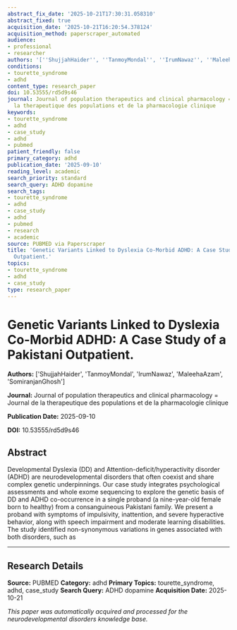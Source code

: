```yaml
---
abstract_fix_date: '2025-10-21T17:30:31.058310'
abstract_fixed: true
acquisition_date: '2025-10-21T16:20:54.378124'
acquisition_method: paperscraper_automated
audience:
- professional
- researcher
authors: '[''ShujjahHaider'', ''TanmoyMondal'', ''IrumNawaz'', ''MaleehaAzam'', ''SomiranjanGhosh'']'
conditions:
- tourette_syndrome
- adhd
content_type: research_paper
doi: 10.53555/rd5d9s46
journal: Journal of population therapeutics and clinical pharmacology = Journal de
  la therapeutique des populations et de la pharmacologie clinique
keywords:
- tourette_syndrome
- adhd
- case_study
- adhd
- pubmed
patient_friendly: false
primary_category: adhd
publication_date: '2025-09-10'
reading_level: academic
search_priority: standard
search_query: ADHD dopamine
search_tags:
- tourette_syndrome
- adhd
- case_study
- adhd
- pubmed
- research
- academic
source: PUBMED via Paperscraper
title: 'Genetic Variants Linked to Dyslexia Co-Morbid ADHD: A Case Study of a Pakistani
  Outpatient.'
topics:
- tourette_syndrome
- adhd
- case_study
type: research_paper
---
```


# Genetic Variants Linked to Dyslexia Co-Morbid ADHD: A Case Study of a Pakistani Outpatient.

**Authors:** ['ShujjahHaider', 'TanmoyMondal', 'IrumNawaz', 'MaleehaAzam', 'SomiranjanGhosh']

**Journal:** Journal of population therapeutics and clinical pharmacology = Journal de la therapeutique des populations et de la pharmacologie clinique

**Publication Date:** 2025-09-10

**DOI:** 10.53555/rd5d9s46

## Abstract

Developmental Dyslexia (DD) and Attention-deficit/hyperactivity disorder (ADHD) are neurodevelopmental disorders that often coexist and share complex genetic underpinnings. Our case study integrates psychological assessments and whole exome sequencing to explore the genetic basis of DD and ADHD co-occurrence in a single proband (a nine-year-old female born to healthy) from a consanguineous Pakistani family. We present a proband with symptoms of impulsivity, inattention, and severe hyperactive behavior, along with speech impairment and moderate learning disabilities. The study identified non-synonymous variations in genes associated with both disorders, such as 

---

## Research Details

**Source:** PUBMED
**Category:** adhd
**Primary Topics:** tourette_syndrome, adhd, case_study
**Search Query:** ADHD dopamine
**Acquisition Date:** 2025-10-21

*This paper was automatically acquired and processed for the neurodevelopmental disorders knowledge base.*
